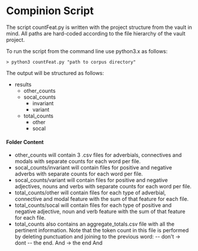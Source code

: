 # Compinion Script

The script countFeat.py is written with the project structure from the vault in mind. All paths are hard-coded according to the file hierarchy of the vault project.

To run the script from the command line use python3.x as follows:

``` 
> python3 countFeat.py "path to corpus directory"
```

The output will be structured as follows:

- results
  - other_counts
  - socal_counts
    - invariant
    - variant
  - total_counts
    - other
    - socal

#### Folder Content

- other_counts will contain 3 .csv files for adverbials, connectives and modals with separate counts for each word per file.
- socal_counts/invariant will contain files for positive and negative adverbs with separate counts for each word per file.
- socal_counts/variant will contain files for positive and negative adjectives, nouns and verbs with separate counts for each word per file.
- total_counts/other will contain files for each type of adverbial, connective and modal feature with the sum of that feature for each file. 
- total_counts/socal will contain files for each type of positive and negative adjective, noun and verb feature with the sum of that feature for each file. 
- total_counts also contains an aggregate_totals.csv file with all the pertinent information. Note that the token count in this file is performed by deleting punctuation and joining to the previous word:
-- don't -> dont
-- the end. And -> the end And
